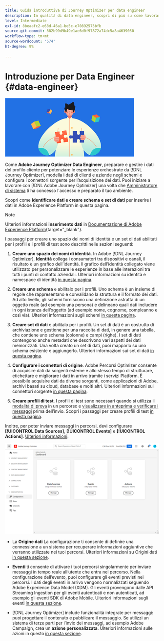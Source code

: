 ```yaml
---
title: Guida introduttiva di Journey Optimizer per data engineer
description: In qualità di data engineer, scopri di più su come lavorare con Journey Optimizer
level: Intermediate
exl-id: 8beaafc2-e68d-46a1-be5c-e70892575bfb
source-git-commit: 882b99d9b49e1ae6d0f97872a74dc5a8a4639050
workflow-type: tm+mt
source-wordcount: '574'
ht-degree: 9%

---
```


# Introduzione per Data Engineer {#data-engineer}

![ingegnere informatico](assets/do-not-localize/user-1.png)

Come **Adobe Journey Optimizer Data Engineer**, preparare e gestire i dati del profilo cliente per potenziare le esperienze orchestrate da [!DNL Journey Optimizer], modella i dati di clienti e aziende negli schemi e configura i connettori sorgente per l’acquisizione dei dati. Puoi iniziare a lavorare con [!DNL Adobe Journey Optimizer] una volta che [Amministratore di sistema](administrator.md) ti ha concesso l&#39;accesso e preparato il tuo ambiente.


Scopri come **identificare dati e creare schema e set di dati** per inserire i dati in Adobe Experience Platform in questa pagina.

>[!NOTE]
>
>Ulteriori informazioni **inserimento dati** in [Documentazione di Adobe Experience Platform](https://experienceleague.adobe.com/docs/experience-platform/ingestion/home.html?lang=it){target=&quot;_blank&quot;}.

I passaggi per creare uno spazio dei nomi di identità e un set di dati abilitati per i profili e i profili di test sono descritti nelle sezioni seguenti:

1. **Creare uno spazio dei nomi di identità**. In Adobe [!DNL Journey Optimizer], **Identità** collega i consumatori tra dispositivi e canali, il risultato è un grafico dell&#39;identità. Il grafico dell’identità collegato viene utilizzato per personalizzare le esperienze in base alle interazioni tra tutti i punti di contatto aziendali.  Ulteriori informazioni su identità e namespace di identità [in questa pagina](../get-started-identity.md).

1. **Creare uno schema** e abilitalo per i profili. Uno schema è un insieme di regole che rappresentano e convalidano la struttura e il formato dei dati. Ad alto livello, gli schemi forniscono una definizione astratta di un oggetto reale (ad esempio una persona) e delineano quali dati includere in ogni istanza dell’oggetto (ad esempio nome, cognome, compleanno e così via).  Ulteriori informazioni sugli schemi [in questa pagina](../get-started-schemas.md).

1. **Creare set di dati** e abilitalo per i profili. Un set di dati è un costrutto di archiviazione e gestione per una raccolta di dati, in genere una tabella, che contiene uno schema (colonne) e campi (righe). I set di dati contengono anche metadati che descrivono vari aspetti dei dati memorizzati. Una volta creato un set di dati, puoi mapparlo su uno schema esistente e aggiungerlo. Ulteriori informazioni sui set di dati [in questa pagina](../get-started-datasets.md).

1. **Configurare i connettori di origine**. Adobe Percorsi Optimizer consente di acquisire dati da sorgenti esterne e allo stesso tempo di strutturare, etichettare e migliorare i dati in arrivo tramite i servizi Platform. È possibile acquisire dati da diverse sorgenti, come applicazioni di Adobe, archivi basati su cloud, database e molti altri. Ulteriori informazioni sui connettori sorgente [in questa pagina](../get-started-sources.md).

1. **Creare profili di test**. I profili di test sono necessari quando si utilizza il [modalità di prova](../../building-journeys/testing-the-journey.md) in un percorso e [visualizzare in anteprima e verificare i messaggi](../../messages/preview.md) prima dell’invio. Scopri i passaggi per creare profili di test [in questa pagina](../../building-journeys/creating-test-profiles.md).


Inoltre, per poter inviare messaggi in percorsi, devi configurare **[!UICONTROL Data Sources]**, **[!UICONTROL Events]** e **[!UICONTROL Actions]**. [Ulteriori informazioni](../../configuration/about-data-sources-events-actions.md).

![](../assets/admin-menu.png)

* La **Origine dati** La configurazione ti consente di definire una connessione a un sistema per recuperare informazioni aggiuntive che verranno utilizzate nei tuoi percorsi. Ulteriori informazioni su Origini dati [in questa sezione](../../datasource/about-data-sources.md).

* **Eventi** ti consente di attivare i tuoi percorsi singolarmente per inviare messaggi in tempo reale all’utente che entra nel percorso. Nella configurazione dell’evento, puoi configurare gli eventi previsti nei percorsi. I dati degli eventi in arrivo vengono normalizzati seguendo Adobe Experience Data Model (XDM). Gli eventi provengono dalle API Streaming Ingestion per gli eventi autenticati e non autenticati, ad esempio gli eventi SDK di Adobe Mobile. Ulteriori informazioni sugli eventi [in questa sezione](../../event/about-events.md).

* [!DNL Journey Optimizer] include funzionalità integrate per messaggi: puoi progettare il contenuto e pubblicare il messaggio. Se utilizzi un sistema di terze parti per l’invio dei messaggi, ad esempio Adobe Campaign, crea un **azione personalizzata**. Ulteriori informazioni sulle azioni in questo [in questa sezione](../../action/action.md).
